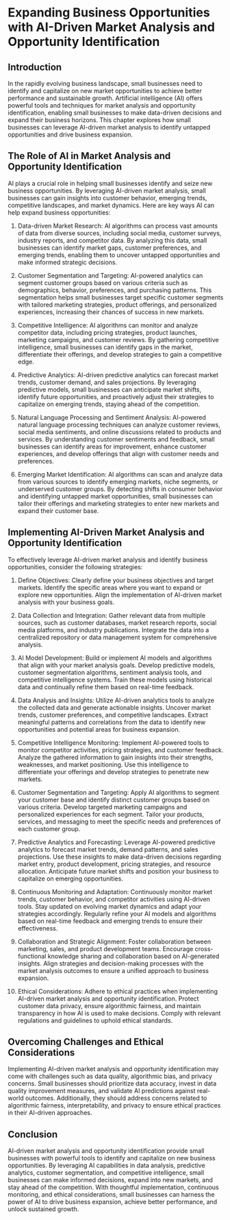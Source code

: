 # Expanding Business Opportunities with AI-Driven Market Analysis and Opportunity Identification

## Introduction

In the rapidly evolving business landscape, small businesses need to identify and capitalize on new market opportunities to achieve better performance and sustainable growth. Artificial intelligence (AI) offers powerful tools and techniques for market analysis and opportunity identification, enabling small businesses to make data-driven decisions and expand their business horizons. This chapter explores how small businesses can leverage AI-driven market analysis to identify untapped opportunities and drive business expansion.

## The Role of AI in Market Analysis and Opportunity Identification

AI plays a crucial role in helping small businesses identify and seize new business opportunities. By leveraging AI-driven market analysis, small businesses can gain insights into customer behavior, emerging trends, competitive landscapes, and market dynamics. Here are key ways AI can help expand business opportunities:

1. Data-driven Market Research: AI algorithms can process vast amounts of data from diverse sources, including social media, customer surveys, industry reports, and competitor data. By analyzing this data, small businesses can identify market gaps, customer preferences, and emerging trends, enabling them to uncover untapped opportunities and make informed strategic decisions.
    
2. Customer Segmentation and Targeting: AI-powered analytics can segment customer groups based on various criteria such as demographics, behavior, preferences, and purchasing patterns. This segmentation helps small businesses target specific customer segments with tailored marketing strategies, product offerings, and personalized experiences, increasing their chances of success in new markets.
    
3. Competitive Intelligence: AI algorithms can monitor and analyze competitor data, including pricing strategies, product launches, marketing campaigns, and customer reviews. By gathering competitive intelligence, small businesses can identify gaps in the market, differentiate their offerings, and develop strategies to gain a competitive edge.
    
4. Predictive Analytics: AI-driven predictive analytics can forecast market trends, customer demand, and sales projections. By leveraging predictive models, small businesses can anticipate market shifts, identify future opportunities, and proactively adjust their strategies to capitalize on emerging trends, staying ahead of the competition.
    
5. Natural Language Processing and Sentiment Analysis: AI-powered natural language processing techniques can analyze customer reviews, social media sentiments, and online discussions related to products and services. By understanding customer sentiments and feedback, small businesses can identify areas for improvement, enhance customer experiences, and develop offerings that align with customer needs and preferences.
    
6. Emerging Market Identification: AI algorithms can scan and analyze data from various sources to identify emerging markets, niche segments, or underserved customer groups. By detecting shifts in consumer behavior and identifying untapped market opportunities, small businesses can tailor their offerings and marketing strategies to enter new markets and expand their customer base.
    

## Implementing AI-Driven Market Analysis and Opportunity Identification

To effectively leverage AI-driven market analysis and identify business opportunities, consider the following strategies:

1. Define Objectives: Clearly define your business objectives and target markets. Identify the specific areas where you want to expand or explore new opportunities. Align the implementation of AI-driven market analysis with your business goals.
    
2. Data Collection and Integration: Gather relevant data from multiple sources, such as customer databases, market research reports, social media platforms, and industry publications. Integrate the data into a centralized repository or data management system for comprehensive analysis.
    
3. AI Model Development: Build or implement AI models and algorithms that align with your market analysis goals. Develop predictive models, customer segmentation algorithms, sentiment analysis tools, and competitive intelligence systems. Train these models using historical data and continually refine them based on real-time feedback.
    
4. Data Analysis and Insights: Utilize AI-driven analytics tools to analyze the collected data and generate actionable insights. Uncover market trends, customer preferences, and competitive landscapes. Extract meaningful patterns and correlations from the data to identify new opportunities and potential areas for business expansion.
    
5. Competitive Intelligence Monitoring: Implement AI-powered tools to monitor competitor activities, pricing strategies, and customer feedback. Analyze the gathered information to gain insights into their strengths, weaknesses, and market positioning. Use this intelligence to differentiate your offerings and develop strategies to penetrate new markets.
    
6. Customer Segmentation and Targeting: Apply AI algorithms to segment your customer base and identify distinct customer groups based on various criteria. Develop targeted marketing campaigns and personalized experiences for each segment. Tailor your products, services, and messaging to meet the specific needs and preferences of each customer group.
    
7. Predictive Analytics and Forecasting: Leverage AI-powered predictive analytics to forecast market trends, demand patterns, and sales projections. Use these insights to make data-driven decisions regarding market entry, product development, pricing strategies, and resource allocation. Anticipate future market shifts and position your business to capitalize on emerging opportunities.
    
8. Continuous Monitoring and Adaptation: Continuously monitor market trends, customer behavior, and competitor activities using AI-driven tools. Stay updated on evolving market dynamics and adapt your strategies accordingly. Regularly refine your AI models and algorithms based on real-time feedback and emerging trends to ensure their effectiveness.
    
9. Collaboration and Strategic Alignment: Foster collaboration between marketing, sales, and product development teams. Encourage cross-functional knowledge sharing and collaboration based on AI-generated insights. Align strategies and decision-making processes with the market analysis outcomes to ensure a unified approach to business expansion.
    
10. Ethical Considerations: Adhere to ethical practices when implementing AI-driven market analysis and opportunity identification. Protect customer data privacy, ensure algorithmic fairness, and maintain transparency in how AI is used to make decisions. Comply with relevant regulations and guidelines to uphold ethical standards.
    

## Overcoming Challenges and Ethical Considerations

Implementing AI-driven market analysis and opportunity identification may come with challenges such as data quality, algorithmic bias, and privacy concerns. Small businesses should prioritize data accuracy, invest in data quality improvement measures, and validate AI predictions against real-world outcomes. Additionally, they should address concerns related to algorithmic fairness, interpretability, and privacy to ensure ethical practices in their AI-driven approaches.

## Conclusion

AI-driven market analysis and opportunity identification provide small businesses with powerful tools to identify and capitalize on new business opportunities. By leveraging AI capabilities in data analysis, predictive analytics, customer segmentation, and competitive intelligence, small businesses can make informed decisions, expand into new markets, and stay ahead of the competition. With thoughtful implementation, continuous monitoring, and ethical considerations, small businesses can harness the power of AI to drive business expansion, achieve better performance, and unlock sustained growth.